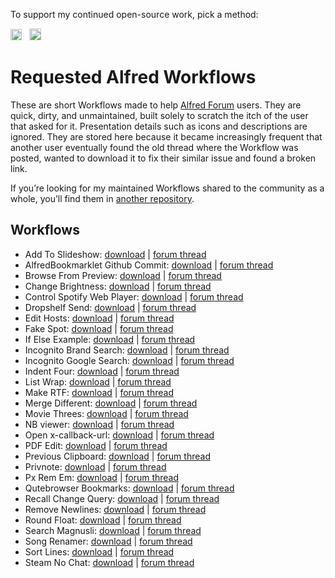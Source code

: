 To support my continued open-source work, pick a method:

[<img src='https://upload.wikimedia.org/wikipedia/commons/5/53/PayPal_2014_logo.svg' height='18' alt='Support via Paypal'>](https://www.paypal.me/vitorgalvao)&nbsp;&nbsp;
[<img src='https://dl.dropboxusercontent.com/s/y3pft1fbmer5v22/society6.svg' height='19' alt='Support via Society6'>](https://vitorgalvao.com/society6)

# Requested Alfred Workflows

These are short Workflows made to help [Alfred Forum](https://www.alfredforum.com/) users. They are quick, dirty, and unmaintained, built solely to scratch the itch of the user that asked for it. Presentation details such as icons and descriptions are ignored. They are stored here because it became increasingly frequent that another user eventually found the old thread where the Workflow was posted, wanted to download it to fix their similar issue and found a broken link.

If you’re looking for my maintained Workflows shared to the community as a whole, you’ll find them in [another repository](https://github.com/vitorgalvao/alfred-workflows/).

## Workflows

* Add To Slideshow: [download](https://raw.githubusercontent.com/vitorgalvao/requested-alfred-workflows/master/Workflows/Add%20To%20Slideshow.alfredworkflow) | [forum thread](https://www.alfredforum.com/topic/11758-help-converting-a-keyboard-maestro-macro-into-a-workflow/)
* AlfredBookmarklet Github Commit: [download](https://raw.githubusercontent.com/vitorgalvao/requested-alfred-workflows/master/Workflows/AlfredBookmarklet%20Github%20Commit.alfredworkflow) | [forum thread](https://www.alfredforum.com/topic/11833-how-to-write-an-alfred-workflow-to-go-to-bottom-of-github-page-and-click-commit-changes-button/)
* Browse From Preview: [download](https://raw.githubusercontent.com/vitorgalvao/requested-alfred-workflows/master/Workflows/Browse%20From%20Preview.alfredworkflow) | [forum thread](https://www.alfredforum.com/topic/12275-moving-files-opened-in-preview/)
* Change Brightness: [download](https://raw.githubusercontent.com/vitorgalvao/requested-alfred-workflows/master/Workflows/Change%20Brightness.alfredworkflow) | [forum thread](https://www.alfredforum.com/topic/12176-screen-brightness-adjustment/)
* Control Spotify Web Player: [download](https://raw.githubusercontent.com/vitorgalvao/requested-alfred-workflows/master/Workflows/Control%20Spotify%20Web%20Player.alfredworkflow) | [forum thread](https://www.alfredforum.com/topic/13945-spotify-web-player-control-via-keyboard-shortcuts-via-alfred/)
* Dropshelf Send: [download](https://raw.githubusercontent.com/vitorgalvao/requested-alfred-workflows/master/Workflows/Dropshelf%20Send.alfredworkflow) | [forum thread](https://www.alfredforum.com/topic/5051-send-to-dropshelf/)
* Edit Hosts: [download](https://raw.githubusercontent.com/vitorgalvao/requested-alfred-workflows/master/Workflows/Edit%20Hosts.alfredworkflow) | [forum thread](https://www.alfredforum.com/topic/12292-modify-host-files/)
* Fake Spot: [download](https://raw.githubusercontent.com/vitorgalvao/requested-alfred-workflows/master/Workflows/Fake%20Spot.alfredworkflow) | [forum thread](https://www.alfredforum.com/topic/12344-fakespot-script/)
* If Else Example: [download](https://raw.githubusercontent.com/vitorgalvao/requested-alfred-workflows/master/Workflows/If%20Else%20Example.alfredworkflow) | [forum thread](https://www.alfredforum.com/topic/11655-if-no-filter-matches-do-this-else/)
* Incognito Brand Search: [download](https://raw.githubusercontent.com/vitorgalvao/requested-alfred-workflows/master/Workflows/Incognito%20Brand%20Search.alfredworkflow) | [forum thread](https://www.alfredforum.com/topic/12135-three-keywords-search-in-private-window/)
* Incognito Google Search: [download](https://raw.githubusercontent.com/vitorgalvao/requested-alfred-workflows/master/Workflows/Incognito%20Google%20Search.alfredworkflow) | [forum thread](https://www.alfredforum.com/topic/12748-private-search-on-google/)
* Indent Four: [download](https://raw.githubusercontent.com/vitorgalvao/requested-alfred-workflows/master/Workflows/Indent%20Four.alfredworkflow) | [forum thread](https://www.alfredforum.com/topic/12145-paste-with-indent/)
* List Wrap: [download](https://raw.githubusercontent.com/vitorgalvao/requested-alfred-workflows/master/Workflows/List%20Wrap.alfredworkflow) | [forum thread](https://www.alfredforum.com/topic/11662-wrap-plain-text-into-html-tags-unmarked-and-marked-list/)
* Make RTF: [download](https://raw.githubusercontent.com/vitorgalvao/requested-alfred-workflows/master/Workflows/Make%20RTF.alfredworkflow) | [forum thread](https://www.alfredforum.com/topic/2957-newfile-%E2%80%94-creates-a-new-file-in-the-current-finder-directory/)
* Merge Different: [download](https://raw.githubusercontent.com/vitorgalvao/requested-alfred-workflows/master/Workflows/Merge%20Different.alfredworkflow) | [forum thread](https://www.alfredforum.com/topic/12077-changing-merge-clipboard-shortcut/)
* Movie Threes: [download](https://raw.githubusercontent.com/vitorgalvao/requested-alfred-workflows/master/Workflows/Movie%20Threes.alfredworkflow) | [forum thread](https://www.alfredforum.com/topic/12339-websearch-with-multiple-urls-one-query/)
* NB viewer: [download](https://raw.githubusercontent.com/vitorgalvao/requested-alfred-workflows/master/Workflows/NB%20Viewer.alfredworkflow) | [forum thread](https://www.alfredforum.com/topic/11847-workflow-to-render-github-ipynb-files-nicely-using-nbviewer/)
* Open x-callback-url: [download](https://raw.githubusercontent.com/vitorgalvao/requested-alfred-workflows/master/Workflows/Open%20x-callback-url.alfredworkflow) | [forum thread](https://www.alfredforum.com/topic/12768-mishandling-of-x-devonthink-item-urls/)
* PDF Edit: [download](https://raw.githubusercontent.com/vitorgalvao/requested-alfred-workflows/master/Workflows/PDF%20Edit.alfredworkflow) | [forum thread](https://www.alfredforum.com/topic/11944-pdf-metadata-editor/)
* Previous Clipboard: [download](https://raw.githubusercontent.com/vitorgalvao/requested-alfred-workflows/master/Workflows/Previous%20Clipboard.alfredworkflow) | [forum thread](https://www.alfredforum.com/topic/13589-script-filter-choose-from-recent-clipboard-history-items/)
* Privnote: [download](https://raw.githubusercontent.com/vitorgalvao/requested-alfred-workflows/master/Workflows/Privnote.alfredworkflow) | [forum thread](https://www.alfredforum.com/topic/13699-i-am-looking-for-someone-who-can-create-workflow-on-my-list/)
* Px Rem Em: [download](https://raw.githubusercontent.com/vitorgalvao/requested-alfred-workflows/master/Workflows/Px%20Rem%20Em.alfredworkflow) | [forum thread](https://www.alfredforum.com/topic/12340-calculate-px-to-rem-and-em/)
* Qutebrowser Bookmarks: [download](https://raw.githubusercontent.com/vitorgalvao/requested-alfred-workflows/master/Workflows/Qutebrowser%20Bookmarks.alfredworkflow) | [forum thread](https://www.alfredforum.com/topic/12104-open-url-from-flat-bookmarks-file-qutebrowser/)
* Recall Change Query: [download](https://raw.githubusercontent.com/vitorgalvao/requested-alfred-workflows/master/Workflows/Recall%20Change%20Query.alfredworkflow) | [forum thread](https://www.alfredforum.com/topic/12753-option-suffixes-instead-of-prefixes/)
* Remove Newlines: [download](https://raw.githubusercontent.com/vitorgalvao/requested-alfred-workflows/master/Workflows/Remove%20Newlines.alfredworkflow) | [forum thread](https://www.alfredforum.com/topic/11858-how-to-remove-returns-from-clipboard/)
* Round Float: [download](https://raw.githubusercontent.com/vitorgalvao/requested-alfred-workflows/master/Workflows/Round%20Float.alfredworkflow) | [forum thread](https://www.alfredforum.com/topic/12772-a-simple-question-about-python/)
* Search Magnusli: [download](https://raw.githubusercontent.com/vitorgalvao/requested-alfred-workflows/master/Workflows/Search%20Magnusli.alfredworkflow) | [forum thread](https://www.alfredforum.com/topic/11701-newbie-web-search-without-http-links/)
* Song Renamer: [download](https://raw.githubusercontent.com/vitorgalvao/requested-alfred-workflows/master/Workflows/Song%20Renamer.alfredworkflow) | [forum thread](https://www.alfredforum.com/topic/12137-rename-file-using-its-parent-directory-name/)
* Sort Lines: [download](https://raw.githubusercontent.com/vitorgalvao/requested-alfred-workflows/master/Workflows/Sort%20Lines.alfredworkflow) | [forum thread](https://www.alfredforum.com/topic/11588-sort-selected-lines-of-text-alphabetically/)
* Steam No Chat: [download](https://raw.githubusercontent.com/vitorgalvao/requested-alfred-workflows/master/Workflows/Steam%20No%20Chat.alfredworkflow) | [forum thread](https://www.alfredforum.com/topic/11762-best-way-to-launch-application-with-params-from-alfred/)
